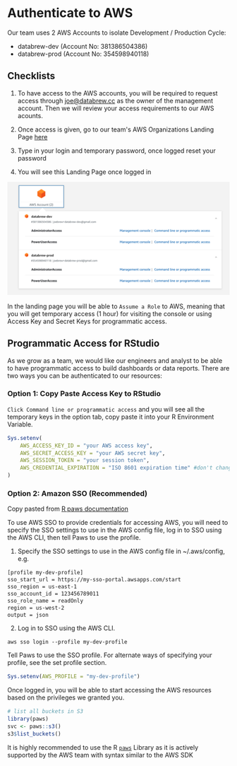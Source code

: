 # Authenticate to AWS

Our team uses 2 AWS Accounts to isolate Development / Production Cycle:
- databrew-dev (Account No: 381386504386)
- databrew-prod (Account No: 354598940118)

## Checklists
1. To have access to the AWS accounts, you will be required to request access through joe@databrew.cc as the owner of the management account. Then we will review your access requirements to our AWS acounts.

2. Once access is given, go to our team's AWS Organizations Landing Page [here](https://databrewllc.awsapps.com/start#/)

3. Type in your login and temporary password, once logged reset your password

4. You will see this Landing Page once logged in

![authentication](images/aws_org_lp.png)

In the landing page you will be able to `Assume a Role` to AWS, meaning that you will get temporary access (1 hour) for visiting the console or using Access Key and Secret Keys for programmatic access.

## Programmatic Access for RStudio
As we grow as a team, we would like our engineers and analyst to be able to have programmatic access to build dashboards or data reports. There are two ways you can be authenticated to our resources:

### Option 1: Copy Paste Access Key to RStudio

 `Click Command line or programmatic access` and you will see all the temporary keys in the option tab, copy paste it into your R Environment Variable. 
```r
Sys.setenv(
    AWS_ACCESS_KEY_ID = "your AWS access key",
    AWS_SECRET_ACCESS_KEY = "your AWS secret key",
    AWS_SESSION_TOKEN = "your session token",
    AWS_CREDENTIAL_EXPIRATION = "ISO 8601 expiration time" #don't change the cred expiration
)
```

### Option 2: Amazon SSO (Recommended)

Copy pasted from [R paws documentation](https://github.com/paws-r/paws/blob/main/docs/credentials.md)

To use AWS SSO to provide credentials for accessing AWS, you will need to specify the SSO settings to use in the AWS config file, log in to SSO using the AWS CLI, then tell Paws to use the profile.

1. Specify the SSO settings to use in the AWS config file in ~/.aws/config, e.g.

```
[profile my-dev-profile]
sso_start_url = https://my-sso-portal.awsapps.com/start
sso_region = us-east-1
sso_account_id = 123456789011
sso_role_name = readOnly
region = us-west-2
output = json
```

2. Log in to SSO using the AWS CLI.
```
aws sso login --profile my-dev-profile
```
Tell Paws to use the SSO profile. For alternate ways of specifying your profile, see the set profile section.
```R
Sys.setenv(AWS_PROFILE = "my-dev-profile")
```
Once logged in, you will be able to start accessing the AWS resources based on the privileges we granted you.
```r
# list all buckets in S3
library(paws)
svc <- paws::s3()
s3$list_buckets()
```
It is highly recommended to use the R [`paws`](https://github.com/paws-r/paws) Library as it is actively supported by the AWS team with syntax similar to the AWS SDK
